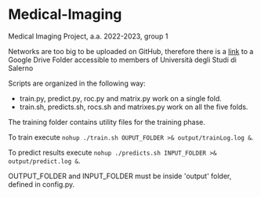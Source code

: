 # Medical-Imaging
Medical Imaging Project, a.a. 2022-2023, group 1

Networks are too big to be uploaded on GitHub, therefore there is a [link](https://drive.google.com/drive/folders/1ucfmfyq5BV9XNvvPFlwA5JQjxJ__9RKQ?usp=share_link) to a Google Drive Folder accessible to members of Università degli Studi di Salerno

Scripts are organized in the following way:
  - train.py, predict.py, roc.py and matrix.py work on a single fold.
  - train.sh, predicts.sh, rocs.sh and matrixes.py work on all the five folds.

The training folder contains utility files for the training phase.

To train execute ```nohup ./train.sh OUPUT_FOLDER >& output/trainLog.log &```.

To predict results execute ```nohup ./predicts.sh INPUT_FOLDER >& output/predict.log &```.

OUTPUT_FOLDER and INPUT_FOLDER must be inside 'output' folder, defined in config.py.
